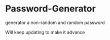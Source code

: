 # Password-Generator
 generator a non-random and random password

 Will keep updating to make it advance
